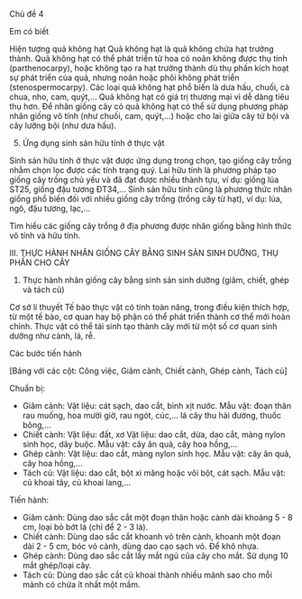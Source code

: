Chủ đề 4

Em có biết

Hiện tượng quả không hạt
Quả không hạt là quả không chứa hạt trưởng thành. Quả không hạt có thể phát triển từ hoa có noãn không được thụ tinh (parthenocarpy), hoặc không tạo ra hạt trưởng thành dù thụ phấn kích hoạt sự phát triển của quả, nhưng noãn hoặc phôi không phát triển (stenospermocarpy). Các loại quả không hạt phổ biến là dưa hấu, chuối, cà chua, nho, cam, quýt,... Quả không hạt có giá trị thương mại vì dễ dàng tiêu thụ hơn. Để nhân giống cây có quả không hạt có thể sử dụng phương pháp nhân giống vô tính (như chuối, cam, quýt,...) hoặc cho lai giữa cây tứ bội và cây lưỡng bội (như dưa hấu).

5. Ứng dụng sinh sản hữu tính ở thực vật

Sinh sản hữu tính ở thực vật được ứng dụng trong chọn, tạo giống cây trồng nhằm chọn lọc được các tính trạng quý. Lai hữu tính là phương pháp tạo giống cây trồng chủ yếu và đã đạt được nhiều thành tựu, ví dụ: giống lúa ST25, giống đậu tương ĐT34,... Sinh sản hữu tính cũng là phương thức nhân giống phổ biến đối với nhiều giống cây trồng (trồng cây từ hạt), ví dụ: lúa, ngô, đậu tương, lạc,...

Tìm hiểu các giống cây trồng ở địa phương được nhân giống bằng hình thức vô tính và hữu tính.

III. THỰC HÀNH NHÂN GIỐNG CÂY BẰNG SINH SẢN SINH DƯỠNG, THỤ PHẤN CHO CÂY

1. Thực hành nhân giống cây bằng sinh sản sinh dưỡng (giâm, chiết, ghép và tách củ)

Cơ sở lí thuyết
Tế bào thực vật có tính toàn năng, trong điều kiện thích hợp, từ một tế bào, cơ quan hay bộ phận có thể phát triển thành cơ thể mới hoàn chỉnh. Thực vật có thể tái sinh tạo thành cây mới từ một số cơ quan sinh dưỡng như cành, lá, rễ.

Các bước tiến hành

[Bảng với các cột: Công việc, Giâm cành, Chiết cành, Ghép cành, Tách củ]

Chuẩn bị:
- Giâm cành: Vật liệu: cát sạch, dao cắt, bình xịt nước. Mẫu vật: đoạn thân rau muống, hoa mười giờ, rau ngót, cúc,... lá cây thu hải đường, thuốc bông,...
- Chiết cành: Vật liệu: đất, xơ Vật liệu: dao cắt, dừa, dao cắt, màng nylon sinh học, dây buộc. Mẫu vật: cây ăn quả, cây hoa hồng,...
- Ghép cành: Vật liệu: dao cắt, màng nylon sinh học. Mẫu vật: cây ăn quả, cây hoa hồng,...
- Tách củ: Vật liệu: dao cắt, bột xi măng hoặc vôi bột, cát sạch. Mẫu vật: củ khoai tây, củ khoai lang,...

Tiến hành:
- Giâm cành: Dùng dao sắc cắt một đoạn thân hoặc cành dài khoảng 5 - 8 cm, loại bỏ bớt lá (chỉ để 2 - 3 lá).
- Chiết cành: Dùng dao sắc cắt khoanh vỏ trên cành, khoanh một đoạn dài 2 - 5 cm, bóc vỏ cành, dùng dao cạo sạch vỏ. Để khô nhựa.
- Ghép cành: Dùng dao sắc cắt lấy mắt ngủ của cây cho mắt. Sử dụng 10 mắt ghép/loại cây.
- Tách củ: Dùng dao sắc cắt củ khoai thành nhiều mảnh sao cho mỗi mảnh có chứa ít nhất một mầm.